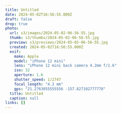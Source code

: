 ```yaml
---
title: Untitled
date: 2024-05-02T16:56:55.000Z
draft: false
drop: true
photo:
  url: s3/images/2024-05-02-06-56-55.jpg
  thumb: s3/thumbs/2024-05-02-06-56-55.jpg
  preview: s3/previews/2024-05-02-06-56-55.jpg
  created: 2024-05-02T16:56:55.000Z
  exif:
    make: Apple
    model: "iPhone 12 mini"
    lens: "iPhone 12 mini back camera 4.2mm f/1.6"
    iso: 32
    aperture: 1.6
    shutter_speed: 1/2747
    focal_length: "4.2 mm"
    gps: "21.2763055555556 -157.827102777778"
  title: Untitled
  caption: null
links: []
---
```

